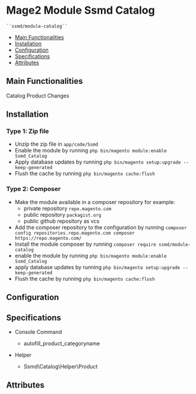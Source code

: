 # Mage2 Module Ssmd Catalog

    ``ssmd/module-catalog``

 - [Main Functionalities](#markdown-header-main-functionalities)
 - [Installation](#markdown-header-installation)
 - [Configuration](#markdown-header-configuration)
 - [Specifications](#markdown-header-specifications)
 - [Attributes](#markdown-header-attributes)


## Main Functionalities
Catalog Product Changes

## Installation

### Type 1: Zip file

 - Unzip the zip file in `app/code/Ssmd`
 - Enable the module by running `php bin/magento module:enable Ssmd_Catalog`
 - Apply database updates by running `php bin/magento setup:upgrade --keep-generated`
 - Flush the cache by running `php bin/magento cache:flush`

### Type 2: Composer

 - Make the module available in a composer repository for example:
    - private repository `repo.magento.com`
    - public repository `packagist.org`
    - public github repository as vcs
 - Add the composer repository to the configuration by running `composer config repositories.repo.magento.com composer https://repo.magento.com/`
 - Install the module composer by running `composer require ssmd/module-catalog`
 - enable the module by running `php bin/magento module:enable Ssmd_Catalog`
 - apply database updates by running `php bin/magento setup:upgrade --keep-generated`
 - Flush the cache by running `php bin/magento cache:flush`


## Configuration




## Specifications

 - Console Command
	- autofill_product_categoryname

 - Helper
	- Ssmd\Catalog\Helper\Product


## Attributes



